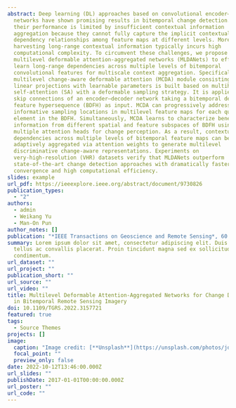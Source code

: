 ```yaml
---
abstract: Deep learning (DL) approaches based on convolutional encoder–decoder
  networks have shown promising results in bitemporal change detection. However,
  their performance is limited by insufficient contextual information
  aggregation because they cannot fully capture the implicit contextual
  dependency relationships among feature maps at different levels. Moreover,
  harvesting long-range contextual information typically incurs high
  computational complexity. To circumvent these challenges, we propose
  multilevel deformable attention-aggregated networks (MLDANets) to effectively
  learn long-range dependencies across multiple levels of bitemporal
  convolutional features for multiscale context aggregation. Specifically, a
  multilevel change-aware deformable attention (MCDA) module consisting of
  linear projections with learnable parameters is built based on multihead
  self-attention (SA) with a deformable sampling strategy. It is applied in the
  skip connections of an encoder–decoder network taking a bitemporal deep
  feature hypersequence (BDFH) as input. MCDA can progressively address a set of
  informative sampling locations in multilevel feature maps for each query
  element in the BDFH. Simultaneously, MCDA learns to characterize beneficial
  information from different spatial and feature subspaces of BDFH using
  multiple attention heads for change perception. As a result, contextual
  dependencies across multiple levels of bitemporal feature maps can be
  adaptively aggregated via attention weights to generate multilevel
  discriminative change-aware representations. Experiments on
  very-high-resolution (VHR) datasets verify that MLDANets outperform
  state-of-the-art change detection approaches with dramatically faster training
  convergence and high computational efficiency.
slides: example
url_pdf: https://ieeexplore.ieee.org/abstract/document/9730826
publication_types:
  - "2"
authors:
  - admin
  - Weikang Yu
  - Man-On Pun
author_notes: []
publication: "*IEEE Transactions on Geoscience and Remote Sensing*, 60:1-18"
summary: Lorem ipsum dolor sit amet, consectetur adipiscing elit. Duis posuere
  tellus ac convallis placerat. Proin tincidunt magna sed ex sollicitudin
  condimentum.
url_dataset: ""
url_project: ""
publication_short: ""
url_source: ""
url_video: ""
title: Multilevel Deformable Attention-Aggregated Networks for Change Detection
  in Bitemporal Remote Sensing Imagery
doi: 10.1109/TGRS.2022.3157721
featured: true
tags:
  - Source Themes
projects: []
image:
  caption: "Image credit: [**Unsplash**](https://unsplash.com/photos/jdD8gXaTZsc)"
  focal_point: ""
  preview_only: false
date: 2022-10-12T13:46:00.000Z
url_slides: ""
publishDate: 2017-01-01T00:00:00.000Z
url_poster: ""
url_code: ""
---
```

